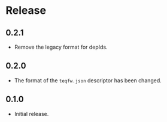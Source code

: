 # Release

## 0.2.1

* Remove the legacy format for depIds.

## 0.2.0

* The format of the `teqfw.json` descriptor has been changed.

## 0.1.0

* Initial release.

